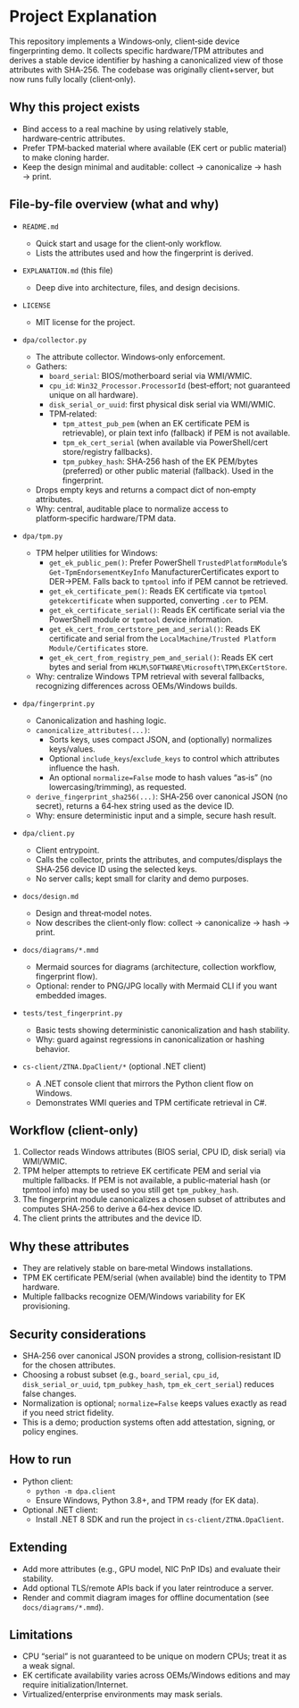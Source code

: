 # Project Explanation

This repository implements a Windows‑only, client‑side device fingerprinting demo. It collects specific hardware/TPM attributes and derives a stable device identifier by hashing a canonicalized view of those attributes with SHA‑256. The codebase was originally client+server, but now runs fully locally (client‑only).

## Why this project exists
- Bind access to a real machine by using relatively stable, hardware‑centric attributes.
- Prefer TPM‑backed material where available (EK cert or public material) to make cloning harder.
- Keep the design minimal and auditable: collect → canonicalize → hash → print.

## File-by-file overview (what and why)

- `README.md`
  - Quick start and usage for the client‑only workflow.
  - Lists the attributes used and how the fingerprint is derived.

- `EXPLANATION.md` (this file)
  - Deep dive into architecture, files, and design decisions.

- `LICENSE`
  - MIT license for the project.

- `dpa/collector.py`
  - The attribute collector. Windows‑only enforcement.
  - Gathers:
    - `board_serial`: BIOS/motherboard serial via WMI/WMIC.
    - `cpu_id`: `Win32_Processor.ProcessorId` (best‑effort; not guaranteed unique on all hardware).
    - `disk_serial_or_uuid`: first physical disk serial via WMI/WMIC.
    - TPM‑related:
      - `tpm_attest_pub_pem` (when an EK certificate PEM is retrievable), or plain text info (fallback) if PEM is not available.
      - `tpm_ek_cert_serial` (when available via PowerShell/cert store/registry fallbacks).
      - `tpm_pubkey_hash`: SHA‑256 hash of the EK PEM/bytes (preferred) or other public material (fallback). Used in the fingerprint.
  - Drops empty keys and returns a compact dict of non‑empty attributes.
  - Why: central, auditable place to normalize access to platform‑specific hardware/TPM data.

- `dpa/tpm.py`
  - TPM helper utilities for Windows:
    - `get_ek_public_pem()`: Prefer PowerShell `TrustedPlatformModule`’s `Get-TpmEndorsementKeyInfo` ManufacturerCertificates export to DER→PEM. Falls back to `tpmtool` info if PEM cannot be retrieved.
    - `get_ek_certificate_pem()`: Reads EK certificate via `tpmtool getekcertificate` when supported, converting `.cer` to PEM.
    - `get_ek_certificate_serial()`: Reads EK certificate serial via the PowerShell module or `tpmtool` device information.
    - `get_ek_cert_from_certstore_pem_and_serial()`: Reads EK certificate and serial from the `LocalMachine/Trusted Platform Module/Certificates` store.
    - `get_ek_cert_from_registry_pem_and_serial()`: Reads EK cert bytes and serial from `HKLM\SOFTWARE\Microsoft\TPM\EKCertStore`.
  - Why: centralize Windows TPM retrieval with several fallbacks, recognizing differences across OEMs/Windows builds.

- `dpa/fingerprint.py`
  - Canonicalization and hashing logic.
  - `canonicalize_attributes(...)`:
    - Sorts keys, uses compact JSON, and (optionally) normalizes keys/values.
    - Optional `include_keys`/`exclude_keys` to control which attributes influence the hash.
    - An optional `normalize=False` mode to hash values “as‑is” (no lowercasing/trimming), as requested.
  - `derive_fingerprint_sha256(...)`: SHA‑256 over canonical JSON (no secret), returns a 64‑hex string used as the device ID.
  - Why: ensure deterministic input and a simple, secure hash result.

- `dpa/client.py`
  - Client entrypoint.
  - Calls the collector, prints the attributes, and computes/displays the SHA‑256 device ID using the selected keys.
  - No server calls; kept small for clarity and demo purposes.

- `docs/design.md`
  - Design and threat‑model notes.
  - Now describes the client‑only flow: collect → canonicalize → hash → print.

- `docs/diagrams/*.mmd`
  - Mermaid sources for diagrams (architecture, collection workflow, fingerprint flow).
  - Optional: render to PNG/JPG locally with Mermaid CLI if you want embedded images.

- `tests/test_fingerprint.py`
  - Basic tests showing deterministic canonicalization and hash stability.
  - Why: guard against regressions in canonicalization or hashing behavior.

- `cs-client/ZTNA.DpaClient/*` (optional .NET client)
  - A .NET console client that mirrors the Python client flow on Windows.
  - Demonstrates WMI queries and TPM certificate retrieval in C#.

## Workflow (client-only)
1) Collector reads Windows attributes (BIOS serial, CPU ID, disk serial) via WMI/WMIC.
2) TPM helper attempts to retrieve EK certificate PEM and serial via multiple fallbacks. If PEM is not available, a public‑material hash (or tpmtool info) may be used so you still get `tpm_pubkey_hash`.
3) The fingerprint module canonicalizes a chosen subset of attributes and computes SHA‑256 to derive a 64‑hex device ID.
4) The client prints the attributes and the device ID.

## Why these attributes
- They are relatively stable on bare‑metal Windows installations.
- TPM EK certificate PEM/serial (when available) bind the identity to TPM hardware.
- Multiple fallbacks recognize OEM/Windows variability for EK provisioning.

## Security considerations
- SHA‑256 over canonical JSON provides a strong, collision‑resistant ID for the chosen attributes.
- Choosing a robust subset (e.g., `board_serial`, `cpu_id`, `disk_serial_or_uuid`, `tpm_pubkey_hash`, `tpm_ek_cert_serial`) reduces false changes.
- Normalization is optional; `normalize=False` keeps values exactly as read if you need strict fidelity.
- This is a demo; production systems often add attestation, signing, or policy engines.

## How to run
- Python client:
  - `python -m dpa.client`
  - Ensure Windows, Python 3.8+, and TPM ready (for EK data).
- Optional .NET client:
  - Install .NET 8 SDK and run the project in `cs-client/ZTNA.DpaClient`.

## Extending
- Add more attributes (e.g., GPU model, NIC PnP IDs) and evaluate their stability.
- Add optional TLS/remote APIs back if you later reintroduce a server.
- Render and commit diagram images for offline documentation (see `docs/diagrams/*.mmd`).

## Limitations
- CPU “serial” is not guaranteed to be unique on modern CPUs; treat it as a weak signal.
- EK certificate availability varies across OEMs/Windows editions and may require initialization/Internet.
- Virtualized/enterprise environments may mask serials.
